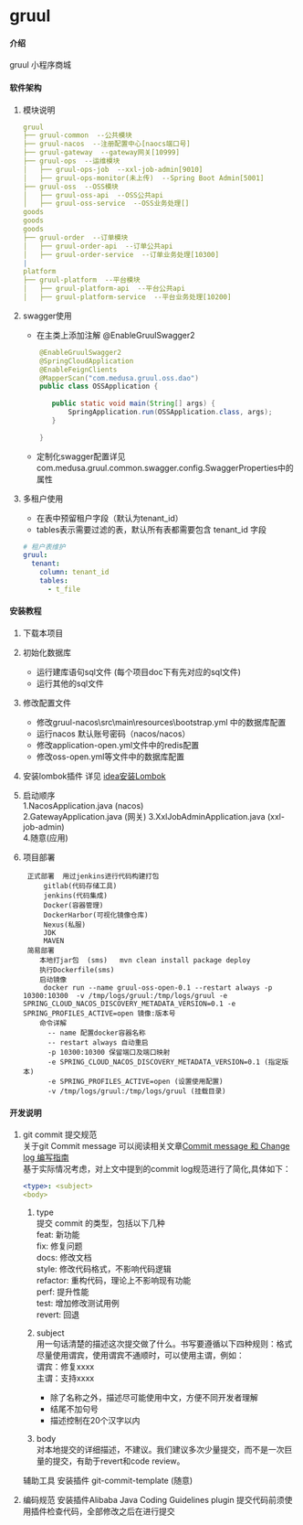 # gruul

#### 介绍
gruul 小程序商城

#### 软件架构
1. 模块说明
	```yaml
	gruul
	├── gruul-common  --公共模块
	├── gruul-nacos  --注册配置中心[naocs端口号]
	├── gruul-gateway  --gateway网关[10999]
	├── gruul-ops  --运维模块
	│   ├── gruul-ops-job  --xxl-job-admin[9010]
	│   ├── gruul-ops-monitor(未上传)  --Spring Boot Admin[5001]
	├── gruul-oss  --OSS模块
	│   ├── gruul-oss-api  --OSS公共api
	│   ├── gruul-oss-service  --OSS业务处理[]
	goods
	goods
	goods
	├── gruul-order  --订单模块
	│   ├── gruul-order-api  --订单公共api
	│   ├── gruul-order-service  --订单业务处理[10300]
	|
	platform
	├── gruul-platform  --平台模块
	│   ├── gruul-platform-api  --平台公共api
	│   ├── gruul-platform-service  --平台业务处理[10200]
	```
2. swagger使用
	- 在主类上添加注解 @EnableGruulSwagger2
	 ```java
	     @EnableGruulSwagger2
	     @SpringCloudApplication
	     @EnableFeignClients
	     @MapperScan("com.medusa.gruul.oss.dao")
	     public class OSSApplication {
	     
	        public static void main(String[] args) {
	            SpringApplication.run(OSSApplication.class, args);
	        }
	     
	     }
	```
	- 定制化swagger配置详见com.medusa.gruul.common.swagger.config.SwaggerProperties中的属性

3. 多租户使用
	- 在表中预留租户字段（默认为tenant_id）
	- tables表示需要过滤的表，默认所有表都需要包含 tenant_id 字段
	```yaml
	# 租户表维护
	gruul:
	  tenant:
	    column: tenant_id
	    tables:
	      - t_file
	
	```



#### 安装教程

1. 下载本项目

2. 初始化数据库
	- 运行建库语句sql文件 (每个项目doc下有先对应的sql文件)
	- 运行其他的sql文件
3. 修改配置文件
	- 修改gruul-nacos\src\main\resources\bootstrap.yml 中的数据库配置
	- 运行nacos  默认账号密码（nacos/nacos） 
	- 修改application-open.yml文件中的redis配置
	- 修改oss-open.yml等文件中的数据库配置
4. 安装lombok插件
	详见 [idea安装Lombok](https://www.jianshu.com/p/37e24fe833d6)

5. 启动顺序  
	1.NacosApplication.java (nacos)  
	2.GatewayApplication.java  (网关)
	3.XxlJobAdminApplication.java (xxl-job-admin)  
	4.随意(应用)
6. 项目部署
    
        正式部署  用过jenkins进行代码构建打包
            gitlab(代码存储工具)  
            jenkins(代码集成) 
            Docker(容器管理) 
            DockerHarbor(可视化镜像仓库)
            Nexus(私服) 
            JDK
            MAVEN
        简易部署
           本地打jar包  (sms)   mvn clean install package deploy
           执行Dockerfile(sms)
           启动镜像
            docker run --name gruul-oss-open-0.1 --restart always -p 10300:10300  -v /tmp/logs/gruul:/tmp/logs/gruul -e SPRING_CLOUD_NACOS_DISCOVERY_METADATA_VERSION=0.1 -e SPRING_PROFILES_ACTIVE=open 镜像:版本号
           命令详解
             -- name 配置docker容器名称
             -- restart always 自动重启
             -p 10300:10300 保留端口及端口映射
             -e SPRING_CLOUD_NACOS_DISCOVERY_METADATA_VERSION=0.1 (指定版本)
             -e SPRING_PROFILES_ACTIVE=open (设置使用配置)
             -v /tmp/logs/gruul:/tmp/logs/gruul (挂载目录)
         
#### 开发说明

1. git commit 提交规范  
	关于git Commit message 可以阅读相关文章[Commit message 和 Change log 编写指南
](http://www.ruanyifeng.com/blog/2016/01/commit_message_change_log.html)  
	基于实际情况考虑，对上文中提到的commit log规范进行了简化,具体如下：
	```yaml
    <type>: <subject>
    <body>
	```
	1. type  
		提交 commit 的类型，包括以下几种  
	    feat: 新功能  
	    fix: 修复问题  
	    docs: 修改文档  
	    style: 修改代码格式，不影响代码逻辑  
	    refactor: 重构代码，理论上不影响现有功能  
	    perf: 提升性能  
	    test: 增加修改测试用例  
	    revert: 回退  
	 2. subject  
		 用一句话清楚的描述这次提交做了什么。书写要遵循以下四种规则：格式尽量使用谓宾，使用谓宾不通顺时，可以使用主谓，例如：  
		 谓宾：修复xxxx  
	     主谓：支持xxxx
	     
	     - 除了名称之外，描述尽可能使用中文，方便不同开发者理解
	     - 结尾不加句号
	     - 描述控制在20个汉字以内
     3. body  
        对本地提交的详细描述，不建议。我们建议多次少量提交，而不是一次巨量的提交，有助于revert和code review。
        
	辅助工具 安装插件 git-commit-template (随意)
    
2. 编码规范
	安装插件Alibaba Java Coding Guidelines plugin 提交代码前须使用插件检查代码，全部修改之后在进行提交



